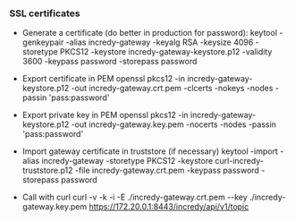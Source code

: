 ### SSL certificates
- Generate a certificate (do better in production for password):
keytool -genkeypair -alias incredy-gateway -keyalg RSA -keysize 4096 -storetype PKCS12 -keystore incredy-gateway-keystore.p12 -validity 3600 -keypass password -storepass password

- Export certificate in PEM
openssl pkcs12 -in incredy-gateway-keystore.p12 -out incredy-gateway.crt.pem -clcerts -nokeys -nodes -passin 'pass:password'

- Export private key in PEM
openssl pkcs12 -in incredy-gateway-keystore.p12 -out incredy-gateway.key.pem -nocerts -nodes -passin 'pass:password'

- Import gateway certificate in truststore (if necessary)
keytool -import -alias incredy-gateway -storetype PKCS12 -keystore curl-incredy-truststore.p12 -file incredy-gateway.crt.pem -keypass password -storepass password

- Call with curl
curl -v -k -i -E ./incredy-gateway.crt.pem --key ./incredy-gateway.key.pem https://172.20.0.1:8443/incredy/api/v1/topic